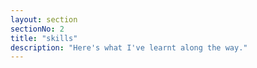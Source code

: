 ```yaml
---
layout: section
sectionNo: 2
title: "skills"
description: "Here's what I've learnt along the way."
---
```

